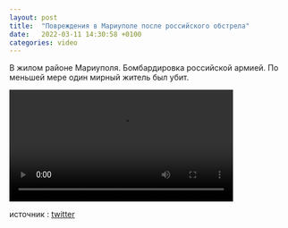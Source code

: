 ```yaml
---
layout: post
title:  "Повреждения в Мариуполе после российского обстрела"
date:   2022-03-11 14:30:58 +0100
categories: video
---
```


В жилом районе Мариуполя. Бомбардировка российской армией. По меньшей мере один мирный житель был убит.


<video controls width="400">
    <source src="./assets/videos/bomb-marioupol.webm"
            type="video/webm">
    <source src="./assets/videos/bomb-marioupol.mp4"
            type="video/mp4">
    Sorry, your browser doesn't support embedded videos.
</video>


источник : <a href="https://twitter.com/Cest__Carre/status/1502270788904407040">twitter</a>
